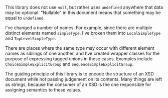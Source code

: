 This library does not use `null`, but rather uses `undefined` anywhere that data may be optional. "Nullable" in this document means that something may be equal to `undefined`.

I've changed a number of names. For example, since there are multiple distinct elements named `simpleType`, I've broken them into `LocalSimpleType` and `TopLevelSimpleType`.

There are places where the same type may occur with different element names as siblings of one another, and I've created wrapper classes for the purpose of expressing tagged unions in these cases. Examples include `ChoiceSimpleExplicitGroup` and `SequenceSimpleExplicitGroup`.

The guiding principle of this library is to encode the structure of an XSD document while not passing judgement on its contents. Many things are left as strings, because the consumer of an XSD is the one responsible for assigning semantics to these values.
